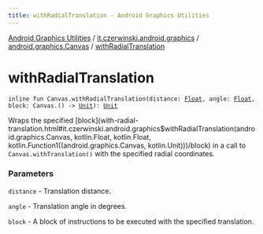 ```yaml
---
title: withRadialTranslation - Android Graphics Utilities
---
```


[Android Graphics Utilities](../../index.html) / [it.czerwinski.android.graphics](../index.html) / [android.graphics.Canvas](index.html) / [withRadialTranslation](./with-radial-translation.html)

# withRadialTranslation

`inline fun Canvas.withRadialTranslation(distance: `[`Float`](https://kotlinlang.org/api/latest/jvm/stdlib/kotlin/-float/index.html)`, angle: `[`Float`](https://kotlinlang.org/api/latest/jvm/stdlib/kotlin/-float/index.html)`, block: Canvas.() -> `[`Unit`](https://kotlinlang.org/api/latest/jvm/stdlib/kotlin/-unit/index.html)`): `[`Unit`](https://kotlinlang.org/api/latest/jvm/stdlib/kotlin/-unit/index.html)

Wraps the specified [block](with-radial-translation.html#it.czerwinski.android.graphics$withRadialTranslation(android.graphics.Canvas, kotlin.Float, kotlin.Float, kotlin.Function1((android.graphics.Canvas, kotlin.Unit)))/block) in a call to `Canvas.withTranslation()`
with the specified radial coordinates.

### Parameters

`distance` - Translation distance.

`angle` - Translation angle in degrees.

`block` - A block of instructions to be executed with the specified translation.